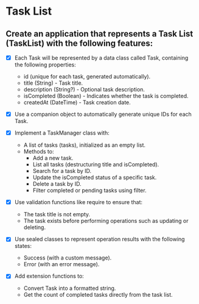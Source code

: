 # Task List

## Create an application that represents a Task List (TaskList) with the following features:

- [X] Each Task will be represented by a data class called Task, containing the following properties:

    - id (unique for each task, generated automatically).
    - title (String) - Task title.
    - description (String?) - Optional task description.
    - isCompleted (Boolean) - Indicates whether the task is completed.
    - createdAt (DateTime) - Task creation date.

- [X] Use a companion object to automatically generate unique IDs for each Task.

- [X] Implement a TaskManager class with:
    - A list of tasks (tasks), initialized as an empty list.
    - Methods to:
        - Add a new task.
        - List all tasks (destructuring title and isCompleted).
        - Search for a task by ID.
        - Update the isCompleted status of a specific task.
        - Delete a task by ID.
        - Filter completed or pending tasks using filter.

- [X] Use validation functions like require to ensure that:
    - The task title is not empty.
    - The task exists before performing operations such as updating or deleting.

- [X] Use sealed classes to represent operation results with the following states:
    - Success (with a custom message).
    - Error (with an error message).

- [X] Add extension functions to:
    - Convert Task into a formatted string.
    - Get the count of completed tasks directly from the task list.